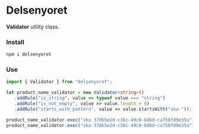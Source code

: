# Delsenyoret

**Validator** utility class.

### Install

```bash
npm i delsenyoret
```

### Use

```ts
import { Validator } from "delsenyoret";

let product_name_validator = new Validator<string>()
   .addRule("is_string", value => typeof value === "string")
   .addRule("is_not_empty", value => value.length > 0)
   .addRule("starts_with_pattern", value => value.startsWith("sku-"));

product_name_validator.exec("sku 37db5e2d-c36c-49c0-b8bd-ca750fd9e35a"); // throws
product_name_validator.exec("sku-37db5e2d-c36c-49c0-b8bd-ca750fd9e35a"); // ok
```
